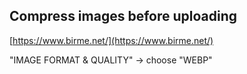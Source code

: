 ## Compress images before uploading

[https://www.birme.net/](https://www.birme.net/)

"IMAGE FORMAT & QUALITY" -> choose "WEBP"